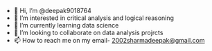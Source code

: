 - 👋 Hi, I’m @deepak9018764
- 👀 I’m interested in critical analysis and logical reasoning
- 🌱 I’m currently learning data science
- 💞️ I’m looking to collaborate on data analysis projrcts
- 📫 How to reach me on my email- 2002sharmadeepak@gmail.com

<!---
deepak9018764/deepak9018764 is a ✨ special ✨ repository because its `README.md` (this file) appears on your GitHub profile.
You can click the Preview link to take a look at your changes.
--->
